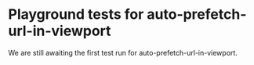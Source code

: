 # Playground tests for auto-prefetch-url-in-viewport
We are still awaiting the first test run for auto-prefetch-url-in-viewport.
